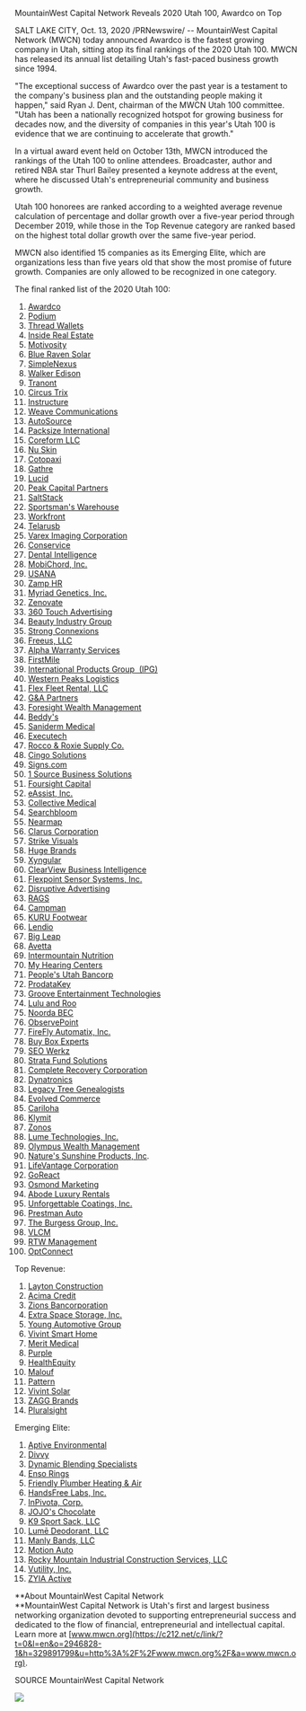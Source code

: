 MountainWest Capital Network Reveals 2020 Utah 100, Awardco on Top  

SALT LAKE CITY, Oct. 13, 2020 /PRNewswire/ -- MountainWest Capital Network (MWCN) today announced Awardco is the fastest growing company in Utah, sitting atop its final rankings of the 2020 Utah 100. MWCN has released its annual list detailing Utah's fast-paced business growth since 1994.

"The exceptional success of Awardco over the past year is a testament to the company's business plan and the outstanding people making it happen," said Ryan J. Dent, chairman of the MWCN Utah 100 committee. "Utah has been a nationally recognized hotspot for growing business for decades now, and the diversity of companies in this year's Utah 100 is evidence that we are continuing to accelerate that growth."

In a virtual award event held on October 13th, MWCN introduced the rankings of the Utah 100 to online attendees. Broadcaster, author and retired NBA star Thurl Bailey presented a keynote address at the event, where he discussed Utah's entrepreneurial community and business growth.

Utah 100 honorees are ranked according to a weighted average revenue calculation of percentage and dollar growth over a five-year period through December 2019, while those in the Top Revenue category are ranked based on the highest total dollar growth over the same five-year period.

MWCN also identified 15 companies as its Emerging Elite, which are organizations less than five years old that show the most promise of future growth. Companies are only allowed to be recognized in one category.

The final ranked list of the 2020 Utah 100:

1.  [Awardco](https://c212.net/c/link/?t=0&l=en&o=2946828-1&h=624252690&u=http%3A%2F%2Fwww.award.co%2F&a=Awardco)
2.  [Podium](https://c212.net/c/link/?t=0&l=en&o=2946828-1&h=3239495589&u=http%3A%2F%2Fwww.podium.com%2F&a=Podium)
3.  [Thread Wallets](https://c212.net/c/link/?t=0&l=en&o=2946828-1&h=3106363385&u=http%3A%2F%2Fwww.threadwallets.com%2F&a=Thread+Wallets)
4.  [Inside Real Estate](https://c212.net/c/link/?t=0&l=en&o=2946828-1&h=3015114049&u=http%3A%2F%2Fwww.insiderealestate.com%2F&a=Inside+Real+Estate)
5.  [Motivosity](https://c212.net/c/link/?t=0&l=en&o=2946828-1&h=4205616397&u=http%3A%2F%2Fwww.motivosity.com%2F&a=Motivosity)
6.  [Blue Raven Solar](https://c212.net/c/link/?t=0&l=en&o=2946828-1&h=201901070&u=http%3A%2F%2Fwww.blueravensolar.com%2F&a=Blue+Raven+Solar)
7.  [SimpleNexus](https://c212.net/c/link/?t=0&l=en&o=2946828-1&h=590726230&u=http%3A%2F%2Fsimplenexus.com%2F&a=SimpleNexus)
8.  [Walker Edison](https://c212.net/c/link/?t=0&l=en&o=2946828-1&h=3191308685&u=http%3A%2F%2Fwww.walkeredison.com%2F&a=Walker+Edison)
9.  [Tranont](https://c212.net/c/link/?t=0&l=en&o=2946828-1&h=66525917&u=http%3A%2F%2Ftranont.com%2F&a=Tranont)
10.  [Circus Trix](https://c212.net/c/link/?t=0&l=en&o=2946828-1&h=1973297907&u=http%3A%2F%2Fwww.circustrix.com%2F&a=Circus+Trix)
11.  [Instructure](https://c212.net/c/link/?t=0&l=en&o=2946828-1&h=3767101842&u=http%3A%2F%2Fwww.instructure.com%2F&a=Instructure)
12.  [Weave Communications](https://c212.net/c/link/?t=0&l=en&o=2946828-1&h=1993703081&u=http%3A%2F%2Fwww.getweave.com%2F&a=Weave+Communications)
13.  [AutoSource](https://c212.net/c/link/?t=0&l=en&o=2946828-1&h=1670023374&u=http%3A%2F%2Fwww.myautosource.com%2F&a=AutoSource)
14.  [Packsize International](https://c212.net/c/link/?t=0&l=en&o=2946828-1&h=3031711855&u=http%3A%2F%2Fwww.packsize.com%2F&a=Packsize+International)
15.  [Coreform LLC](https://c212.net/c/link/?t=0&l=en&o=2946828-1&h=800684171&u=http%3A%2F%2Fcoreform.com%2F&a=Coreform+LLC)
16.  [Nu Skin](https://c212.net/c/link/?t=0&l=en&o=2946828-1&h=3145358165&u=http%3A%2F%2Fwww.nuskin.com%2F&a=Nu+Skin)
17.  [Cotopaxi](https://c212.net/c/link/?t=0&l=en&o=2946828-1&h=385925211&u=http%3A%2F%2Fwww.cotopaxi.com%2F&a=Cotopaxi)
18.  [Gathre](https://c212.net/c/link/?t=0&l=en&o=2946828-1&h=912624510&u=http%3A%2F%2Fgathre.com%2F&a=Gathre)
19.  [Lucid](https://c212.net/c/link/?t=0&l=en&o=2946828-1&h=3524559076&u=http%3A%2F%2Fwww.golucid.co%2F&a=Lucid)
20.  [Peak Capital Partners](https://c212.net/c/link/?t=0&l=en&o=2946828-1&h=3719671023&u=http%3A%2F%2Fpeakcapitalpartners.com%2F&a=Peak+Capital+Partners)
21.  [SaltStack](https://c212.net/c/link/?t=0&l=en&o=2946828-1&h=3494014718&u=http%3A%2F%2Fwww.saltstack.com%2F&a=SaltStack)
22.  [Sportsman's Warehouse](https://c212.net/c/link/?t=0&l=en&o=2946828-1&h=358378860&u=http%3A%2F%2Fwww.sportsmanswarehouse.com%2F&a=Sportsman%27s+Warehouse+)
23.  [Workfront](https://c212.net/c/link/?t=0&l=en&o=2946828-1&h=1634635267&u=http%3A%2F%2Fwww.workfront.com%2F&a=Workfront)
24.  [Telarusb](https://c212.net/c/link/?t=0&l=en&o=2946828-1&h=1118818494&u=http%3A%2F%2Fwww.telarus.com%2F&a=Telarusb)
25.  [Varex Imaging Corporation](https://c212.net/c/link/?t=0&l=en&o=2946828-1&h=3080810211&u=http%3A%2F%2Fvareximaging.com%2F&a=Varex+Imaging+Corporation)
26.  [Conservice](https://c212.net/c/link/?t=0&l=en&o=2946828-1&h=1782654807&u=http%3A%2F%2Fwww.conservice.com%2F&a=Conservice)
27.  [Dental Intelligence](https://c212.net/c/link/?t=0&l=en&o=2946828-1&h=1493265218&u=http%3A%2F%2Fwww.dentalintel.com%2Findex.php&a=Dental+Intelligence)
28.  [MobiChord, Inc.](https://c212.net/c/link/?t=0&l=en&o=2946828-1&h=3371054727&u=http%3A%2F%2Fwww.mobichord.com%2F&a=MobiChord%2C+Inc.)
29.  [USANA](https://c212.net/c/link/?t=0&l=en&o=2946828-1&h=2825355573&u=http%3A%2F%2Fwww.usana.com%2F&a=USANA+)
30.  [Zamp HR](https://c212.net/c/link/?t=0&l=en&o=2946828-1&h=3248657012&u=http%3A%2F%2Fwww.zamphr.com%2F&a=Zamp+HR)
31.  [Myriad Genetics, Inc.](https://c212.net/c/link/?t=0&l=en&o=2946828-1&h=3413257798&u=http%3A%2F%2Fwww.myriad.com%2F&a=Myriad+Genetics%2C+Inc.+)
32.  [Zenovate](https://c212.net/c/link/?t=0&l=en&o=2946828-1&h=1608397876&u=http%3A%2F%2Fwww.zenovate.com%2F&a=Zenovate)
33.  [360 Touch Advertising](https://c212.net/c/link/?t=0&l=en&o=2946828-1&h=2752438150&u=http%3A%2F%2Fwww.360-touch.com%2F&a=360+Touch+Advertising)
34.  [Beauty Industry Group](https://c212.net/c/link/?t=0&l=en&o=2946828-1&h=881512882&u=http%3A%2F%2Fbeautyindustrygroup.com%2F&a=Beauty+Industry+Group)
35.  [Strong Connexions](https://c212.net/c/link/?t=0&l=en&o=2946828-1&h=2052344924&u=http%3A%2F%2Fwww.strongconnexions.com%2F&a=Strong+Connexions)
36.  [Freeus, LLC](https://c212.net/c/link/?t=0&l=en&o=2946828-1&h=1863153451&u=http%3A%2F%2Fwww.freeus.com%2F&a=Freeus%2C+LLC+)
37.  [Alpha Warranty Services](https://c212.net/c/link/?t=0&l=en&o=2946828-1&h=705931837&u=http%3A%2F%2Fwww.alphawarranty.com%2F&a=Alpha+Warranty+Services)
38.  [FirstMile](https://c212.net/c/link/?t=0&l=en&o=2946828-1&h=2525686898&u=http%3A%2F%2Fwww.firstmile.com%2F&a=FirstMile)
39.  [International Products Group  (IPG)](https://c212.net/c/link/?t=0&l=en&o=2946828-1&h=505427629&u=http%3A%2F%2Fwww.ipg.biz%2F&a=International+Products+Group%C2%A0+(IPG))
40.  [Western Peaks Logistics](https://c212.net/c/link/?t=0&l=en&o=2946828-1&h=2354982797&u=http%3A%2F%2Fwww.deliverthewest.com%2F&a=Western+Peaks+Logistics)
41.  [Flex Fleet Rental, LLC](https://c212.net/c/link/?t=0&l=en&o=2946828-1&h=1994938721&u=http%3A%2F%2Fwww.flexfleetrental.com%2F&a=Flex+Fleet+Rental%2C+LLC)
42.  [G&A Partners](https://c212.net/c/link/?t=0&l=en&o=2946828-1&h=3978648092&u=http%3A%2F%2Fwww.gnapartners.com%2F&a=G%26A+Partners)
43.  [Foresight Wealth Management](https://c212.net/c/link/?t=0&l=en&o=2946828-1&h=3674721253&u=http%3A%2F%2Fwww.foresightwealth.com%2F&a=Foresight+Wealth+Management)
44.  [Beddy's](https://c212.net/c/link/?t=0&l=en&o=2946828-1&h=979299825&u=http%3A%2F%2Fwww.beddys.com%2F&a=Beddy%27s)
45.  [Saniderm Medical](https://c212.net/c/link/?t=0&l=en&o=2946828-1&h=2792887115&u=http%3A%2F%2Fwww.saniderm.com%2F&a=Saniderm+Medical)
46.  [Executech](https://c212.net/c/link/?t=0&l=en&o=2946828-1&h=136912237&u=http%3A%2F%2Fwww.executech.com%2F&a=Executech)
47.  [Rocco & Roxie Supply Co.](https://c212.net/c/link/?t=0&l=en&o=2946828-1&h=42292416&u=http%3A%2F%2Froccoandroxie.com%2F&a=Rocco+%26+Roxie+Supply+Co.+)
48.  [Cingo Solutions](https://c212.net/c/link/?t=0&l=en&o=2946828-1&h=2635667147&u=http%3A%2F%2Fcingo.solutions%2F&a=Cingo+Solutions)
49.  [Signs.com](https://c212.net/c/link/?t=0&l=en&o=2946828-1&h=4292528508&u=http%3A%2F%2Fsigns.com%2F&a=Signs.com)
50.  [1 Source Business Solutions](https://c212.net/c/link/?t=0&l=en&o=2946828-1&h=2330512704&u=http%3A%2F%2Fwww.1sourcebusiness.com%2F&a=1+Source+Business+Solutions)
51.  [Foursight Capital](https://c212.net/c/link/?t=0&l=en&o=2946828-1&h=704844400&u=http%3A%2F%2Fwww.foursight.com%2F&a=Foursight+Capital)
52.  [eAssist, Inc.](https://c212.net/c/link/?t=0&l=en&o=2946828-1&h=166692668&u=http%3A%2F%2Fwww.dentalbilling.com%2F&a=eAssist%2C+Inc.)
53.  [Collective Medical](https://c212.net/c/link/?t=0&l=en&o=2946828-1&h=2478948401&u=http%3A%2F%2Fcollectivemedical.com%2F&a=Collective+Medical)
54.  [Searchbloom](https://c212.net/c/link/?t=0&l=en&o=2946828-1&h=1115841723&u=http%3A%2F%2Fwww.searchbloom.com%2F&a=Searchbloom)
55.  [Nearmap](https://c212.net/c/link/?t=0&l=en&o=2946828-1&h=2884104982&u=http%3A%2F%2Fwww.nearmap.com%2Fus%2Fen&a=Nearmap) 
56.  [Clarus Corporation](https://c212.net/c/link/?t=0&l=en&o=2946828-1&h=3247740647&u=http%3A%2F%2Fwww.clariscorp.com%2F&a=Clarus+Corporation)
57.  [Strike Visuals](https://c212.net/c/link/?t=0&l=en&o=2946828-1&h=4055575040&u=http%3A%2F%2Fwww.strikenow.com%2F&a=Strike+Visuals)
58.  [Huge Brands](https://c212.net/c/link/?t=0&l=en&o=2946828-1&h=973632526&u=http%3A%2F%2Fwww.hugebrands.com%2F&a=Huge+Brands)
59.  [Xyngular](https://c212.net/c/link/?t=0&l=en&o=2946828-1&h=746434889&u=http%3A%2F%2Fwww.xyngular.com%2F&a=Xyngular)
60.  [ClearView Business Intelligence](https://c212.net/c/link/?t=0&l=en&o=2946828-1&h=1198714923&u=http%3A%2F%2Fwww.clearviewlive.com%2F&a=ClearView+Business+Intelligence)
61.  [Flexpoint Sensor Systems, Inc.](https://c212.net/c/link/?t=0&l=en&o=2946828-1&h=122826622&u=http%3A%2F%2Fwww.flexpoint.com%2F&a=Flexpoint+Sensor+Systems%2C+Inc.+)
62.  [Disruptive Advertising](https://c212.net/c/link/?t=0&l=en&o=2946828-1&h=4294940952&u=http%3A%2F%2Fwww.disruptiveadvertising.com%2F&a=Disruptive+Advertising)
63.  [RAGS](https://c212.net/c/link/?t=0&l=en&o=2946828-1&h=1111209031&u=http%3A%2F%2Frags.com%2F&a=RAGS+)
64.  [Campman](https://c212.net/c/link/?t=0&l=en&o=2946828-1&h=1991957969&u=http%3A%2F%2Fwww.campman.com%2F&a=Campman)
65.  [KURU Footwear](https://c212.net/c/link/?t=0&l=en&o=2946828-1&h=281108128&u=http%3A%2F%2Fwww.kurufootwear.com%2F&a=KURU+Footwear)
66.  [Lendio](https://c212.net/c/link/?t=0&l=en&o=2946828-1&h=1419898859&u=http%3A%2F%2Fwww.lendio.com%2F&a=Lendio)
67.  [Big Leap](https://c212.net/c/link/?t=0&l=en&o=2946828-1&h=447867098&u=http%3A%2F%2Fwww.bigleap.com%2F&a=Big+Leap)
68.  [Avetta](https://c212.net/c/link/?t=0&l=en&o=2946828-1&h=2703478963&u=http%3A%2F%2Fwww.avetta.com%2F&a=Avetta)
69.  [Intermountain Nutrition](https://c212.net/c/link/?t=0&l=en&o=2946828-1&h=3443011933&u=http%3A%2F%2Fwww.intermountainnutrition.com%2F&a=Intermountain+Nutrition)
70.  [My Hearing Centers](https://c212.net/c/link/?t=0&l=en&o=2946828-1&h=1479802359&u=http%3A%2F%2Fwww.myhearingcenters.com%2F&a=My+Hearing+Centers)
71.  [People's Utah Bancorp](https://c212.net/c/link/?t=0&l=en&o=2946828-1&h=1751106438&u=http%3A%2F%2Fwww.peoplesutah.com%2F&a=People%27s+Utah+Bancorp)
72.  [ProdataKey](https://c212.net/c/link/?t=0&l=en&o=2946828-1&h=2693017091&u=http%3A%2F%2Fwww.prodatakey.com%2F&a=ProdataKey)
73.  [Groove Entertainment Technologies](https://c212.net/c/link/?t=0&l=en&o=2946828-1&h=3651940707&u=http%3A%2F%2Fwww.getgrooven.com%2F&a=Groove+Entertainment+Technologies)
74.  [Lulu and Roo](https://c212.net/c/link/?t=0&l=en&o=2946828-1&h=186512360&u=http%3A%2F%2Fluluandrooclothing.com%2F&a=Lulu+and+Roo)
75.  [Noorda BEC](https://c212.net/c/link/?t=0&l=en&o=2946828-1&h=3928915537&u=http%3A%2F%2Fwww.noorda.com%2F&a=Noorda+BEC)
76.  [ObservePoint](https://c212.net/c/link/?t=0&l=en&o=2946828-1&h=1082308618&u=http%3A%2F%2Fwww.observepoint.com%2F&a=ObservePoint)
77.  [FireFly Automatix, Inc.](https://c212.net/c/link/?t=0&l=en&o=2946828-1&h=2719163828&u=http%3A%2F%2Fwww.fireflyautomatix.com%2F&a=FireFly+Automatix%2C+Inc.)
78.  [Buy Box Experts](https://c212.net/c/link/?t=0&l=en&o=2946828-1&h=4205282928&u=http%3A%2F%2Fwww.buyboxexperts.com%2F&a=Buy+Box+Experts)
79.  [SEO Werkz](https://c212.net/c/link/?t=0&l=en&o=2946828-1&h=1226221291&u=http%3A%2F%2Fwww.seowerkz.com%2F&a=SEO+Werkz)
80.  [Strata Fund Solutions](https://c212.net/c/link/?t=0&l=en&o=2946828-1&h=1431357597&u=http%3A%2F%2Fwww.stratafs.com%2F&a=Strata+Fund+Solutions)
81.  [Complete Recovery Corporation](https://c212.net/c/link/?t=0&l=en&o=2946828-1&h=3216252154&u=http%3A%2F%2Fcompleterecoverycorp.com%2F&a=Complete+Recovery+Corporation)
82.  [Dynatronics](https://c212.net/c/link/?t=0&l=en&o=2946828-1&h=1011616325&u=http%3A%2F%2Fwww.dynatronics.com%2F&a=Dynatronics)
83.  [Legacy Tree Genealogists](https://c212.net/c/link/?t=0&l=en&o=2946828-1&h=1792785422&u=http%3A%2F%2Flegacytree.com%2F&a=Legacy+Tree+Genealogists)
84.  [Evolved Commerce](https://c212.net/c/link/?t=0&l=en&o=2946828-1&h=378204171&u=http%3A%2F%2Fwww.evolvedcommerce.com%2F&a=Evolved+Commerce)
85.  [Cariloha](https://c212.net/c/link/?t=0&l=en&o=2946828-1&h=670144980&u=http%3A%2F%2Fwww.cariloha.com%2F&a=Cariloha)
86.  [Klymit](https://c212.net/c/link/?t=0&l=en&o=2946828-1&h=342815837&u=http%3A%2F%2Fwww.klymit.com.%2F&a=Klymit)
87.  [Zonos](https://c212.net/c/link/?t=0&l=en&o=2946828-1&h=2204860230&u=http%3A%2F%2Fzonos.com%2F&a=Zonos)
88.  [Lume Technologies, Inc.](https://c212.net/c/link/?t=0&l=en&o=2946828-1&h=3015873767&u=http%3A%2F%2Flumecloud.com%2F&a=Lume+Technologies%2C+Inc.)
89.  [Olympus Wealth Management](https://c212.net/c/link/?t=0&l=en&o=2946828-1&h=1328804440&u=http%3A%2F%2Fwww.olympuswealthmanagement.com%2F&a=Olympus+Wealth+Management)
90.  [Nature's Sunshine Products, Inc](https://c212.net/c/link/?t=0&l=en&o=2946828-1&h=3163216680&u=http%3A%2F%2Fwww.naturessunshine.com%2F&a=Nature%27s+Sunshine+Products%2C+Inc).
91.  [LifeVantage Corporation](https://c212.net/c/link/?t=0&l=en&o=2946828-1&h=3099457239&u=http%3A%2F%2Fwww.lifevantage.com%2F&a=LifeVantage+Corporation)
92.  [GoReact](https://c212.net/c/link/?t=0&l=en&o=2946828-1&h=531536286&u=http%3A%2F%2Fgoreact.com%2F&a=GoReact)
93.  [Osmond Marketing](https://c212.net/c/link/?t=0&l=en&o=2946828-1&h=1568097382&u=http%3A%2F%2Fwww.osmondmarketing.com%2F&a=Osmond+Marketing)
94.  [Abode Luxury Rentals](https://c212.net/c/link/?t=0&l=en&o=2946828-1&h=2645315713&u=http%3A%2F%2Fwww.abodeluxuryrentals.com%2F&a=Abode+Luxury+Rentals)
95.  [Unforgettable Coatings, Inc.](https://c212.net/c/link/?t=0&l=en&o=2946828-1&h=111099318&u=http%3A%2F%2Fwww.unforgettablecoatings.com%2F&a=Unforgettable+Coatings%2C+Inc.)
96.  [Prestman Auto](https://c212.net/c/link/?t=0&l=en&o=2946828-1&h=1323139945&u=http%3A%2F%2Fwww.prestmanauto.com%2F&a=Prestman+Auto)
97.  [The Burgess Group, Inc.](https://c212.net/c/link/?t=0&l=en&o=2946828-1&h=4017994405&u=http%3A%2F%2Fwww.tbgroup.org%2F&a=The+Burgess+Group%2C+Inc.)
98.  [VLCM](https://c212.net/c/link/?t=0&l=en&o=2946828-1&h=1813126186&u=http%3A%2F%2Fwww.vlcm.com%2F&a=VLCM)
99.  [RTW Management](https://c212.net/c/link/?t=0&l=en&o=2946828-1&h=66029923&u=http%3A%2F%2Fwww.rtwmanagement.com%2F&a=RTW+Management)
100.  [OptConnect](https://c212.net/c/link/?t=0&l=en&o=2946828-1&h=2041076904&u=http%3A%2F%2Fwww.optconnect.com%2F2015%2FOptConnect.html&a=OptConnect)

Top Revenue:

1.  [Layton Construction](https://c212.net/c/link/?t=0&l=en&o=2946828-1&h=2745684899&u=http%3A%2F%2Fwww.laytonconstruction.com%2F&a=Layton+Construction)
2.  [Acima Credit](https://c212.net/c/link/?t=0&l=en&o=2946828-1&h=143089756&u=http%3A%2F%2Fwww.acimacredit.com%2F&a=Acima+Credit)
3.  [Zions Bancorporation](https://c212.net/c/link/?t=0&l=en&o=2946828-1&h=4050460515&u=http%3A%2F%2Fwww.zionsbancorp.com%2F&a=Zions+Bancorporation)
4.  [Extra Space Storage, Inc.](https://c212.net/c/link/?t=0&l=en&o=2946828-1&h=2818313898&u=http%3A%2F%2Fwww.extraspace.com%2F&a=Extra+Space+Storage%2C+Inc.)
5.  [Young Automotive Group](https://c212.net/c/link/?t=0&l=en&o=2946828-1&h=4226091632&u=http%3A%2F%2Fwww.youngautomotive.com%2F&a=Young+Automotive+Group)
6.  [Vivint Smart Home](https://c212.net/c/link/?t=0&l=en&o=2946828-1&h=3145437650&u=http%3A%2F%2Fwww.vivint.com%2F&a=Vivint+Smart+Home)
7.  [Merit Medical](https://c212.net/c/link/?t=0&l=en&o=2946828-1&h=1934411979&u=http%3A%2F%2Fwww.merit.com%2F&a=Merit+Medical+)
8.  [Purple](https://c212.net/c/link/?t=0&l=en&o=2946828-1&h=1836675999&u=http%3A%2F%2Fwww.purple.com%2F&a=Purple+)
9.  [HealthEquity](https://c212.net/c/link/?t=0&l=en&o=2946828-1&h=2261595878&u=http%3A%2F%2Fwww.healthequity.com%2F&a=HealthEquity)
10.  [Malouf](https://c212.net/c/link/?t=0&l=en&o=2946828-1&h=116596462&u=http%3A%2F%2Fwww.maloufsleep.com%2F&a=Malouf)
11.  [Pattern](https://c212.net/c/link/?t=0&l=en&o=2946828-1&h=1619785462&u=http%3A%2F%2Fwww.pattern.com%2F&a=Pattern)
12.  [Vivint Solar](https://c212.net/c/link/?t=0&l=en&o=2946828-1&h=463780638&u=http%3A%2F%2Fwww.vivintsolar.com%2F&a=Vivint+Solar)
13.  [ZAGG Brands](https://c212.net/c/link/?t=0&l=en&o=2946828-1&h=4003109310&u=http%3A%2F%2Fwww.zagg.com%2F&a=ZAGG+Brands)
14.  [Pluralsight](https://c212.net/c/link/?t=0&l=en&o=2946828-1&h=601055536&u=http%3A%2F%2Fwww.pluralsight.com%2F&a=Pluralsight)

Emerging Elite:

1.  [Aptive Environmental](https://c212.net/c/link/?t=0&l=en&o=2946828-1&h=1903050174&u=https%3A%2F%2Fwww.goaptive.com%2F&a=Aptive+Environmental)
2.  [Divvy](https://c212.net/c/link/?t=0&l=en&o=2946828-1&h=3230573653&u=https%3A%2F%2Fgetdivvy.com%2F&a=Divvy)
3.  [Dynamic Blending Specialists](https://c212.net/c/link/?t=0&l=en&o=2946828-1&h=2838309667&u=https%3A%2F%2Fdynamicblending.com%2F&a=Dynamic+Blending+Specialists)
4.  [Enso Rings](https://c212.net/c/link/?t=0&l=en&o=2946828-1&h=2389669222&u=https%3A%2F%2Fensorings.com%2F&a=Enso+Rings)
5.  [Friendly Plumber Heating & Air](https://c212.net/c/link/?t=0&l=en&o=2946828-1&h=785808742&u=http%3A%2F%2Ffriendlyhomeservice.com%2F&a=Friendly+Plumber+Heating+%26+Air)
6.  [HandsFree Labs, Inc.](https://c212.net/c/link/?t=0&l=en&o=2946828-1&h=2770110003&u=http%3A%2F%2Fwww.handsfreelabs.com%2F&a=HandsFree+Labs%2C+Inc.)
7.  [InPivota, Corp.](https://c212.net/c/link/?t=0&l=en&o=2946828-1&h=4209447708&u=http%3A%2F%2Fwww.inpivota.com%2F&a=InPivota%2C+Corp.)
8.  [JOJO's Chocolate](https://c212.net/c/link/?t=0&l=en&o=2946828-1&h=82558564&u=http%3A%2F%2Fjojoschocolate.com%2F&a=JOJO%27s+Chocolate)
9.  [K9 Sport Sack, LLC](https://c212.net/c/link/?t=0&l=en&o=2946828-1&h=1704497748&u=http%3A%2F%2Fwww.k9sportsack.com%2F&a=K9+Sport+Sack%2C+LLC)
10.  [Lumē Deodorant, LLC](https://c212.net/c/link/?t=0&l=en&o=2946828-1&h=2033086706&u=http%3A%2F%2Fwww.lumedeodorant.com%2F&a=Lum%C4%93+Deodorant%2C+LLC)
11.  [Manly Bands, LLC](https://c212.net/c/link/?t=0&l=en&o=2946828-1&h=600958408&u=http%3A%2F%2Fwww.manlybands.com%2F&a=Manly+Bands%2C+LLC)
12.  [Motion Auto](https://c212.net/c/link/?t=0&l=en&o=2946828-1&h=998607449&u=http%3A%2F%2Fwww.motionauto.io%2F&a=Motion+Auto)
13.  [Rocky Mountain Industrial Construction Services, LLC](https://c212.net/c/link/?t=0&l=en&o=2946828-1&h=1829731580&u=http%3A%2F%2Fwww.rmics.com%2F&a=Rocky+Mountain+Industrial+Construction+Services%2C+LLC)
14.  [Vutility, Inc.](https://c212.net/c/link/?t=0&l=en&o=2946828-1&h=1487050170&u=http%3A%2F%2Fvutilty.com%2F&a=Vutility%2C+Inc.)
15.  [ZYIA Active](https://c212.net/c/link/?t=0&l=en&o=2946828-1&h=3770433002&u=http%3A%2F%2Fzyiaactive.com%2F&a=ZYIA+Active)

**About MountainWest Capital Network  
**MountainWest Capital Network is Utah's first and largest business networking organization devoted to supporting entrepreneurial success and dedicated to the flow of financial, entrepreneurial and intellectual capital. Learn more at [www.mwcn.org](https://c212.net/c/link/?t=0&l=en&o=2946828-1&h=329891799&u=http%3A%2F%2Fwww.mwcn.org%2F&a=www.mwcn.org).

SOURCE MountainWest Capital Network

![](https://rt.prnewswire.com/rt.gif?NewsItemId=LA55495&Transmission_Id=202010131602PR_NEWS_USPR_____LA55495&DateId=20201013)